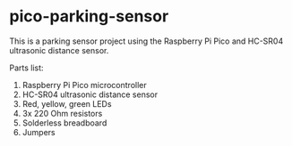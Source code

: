 # pico-parking-sensor
This is a parking sensor project using the Raspberry Pi Pico and HC-SR04 ultrasonic distance sensor.

Parts list:
1. Raspberry Pi Pico microcontroller
2. HC-SR04 ultrasonic distance sensor
3. Red, yellow, green LEDs
4. 3x 220 Ohm resistors
5. Solderless breadboard
6. Jumpers
